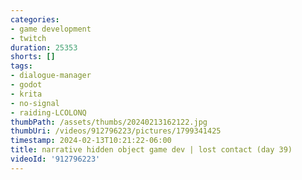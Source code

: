 ```yaml
---
categories:
- game development
- twitch
duration: 25353
shorts: []
tags:
- dialogue-manager
- godot
- krita
- no-signal
- raiding-LCOLONQ
thumbPath: /assets/thumbs/20240213162122.jpg
thumbUri: /videos/912796223/pictures/1799341425
timestamp: 2024-02-13T10:21:22-06:00
title: narrative hidden object game dev | lost contact (day 39)
videoId: '912796223'
---
```

